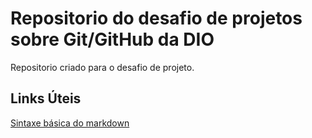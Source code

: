 # Repositorio do desafio de projetos sobre Git/GitHub da DIO
Repositorio criado para o desafio de projeto.
## Links Úteis
[Sintaxe básica do markdown](https://www.markdownguide.org/basic-syntax/)
